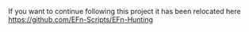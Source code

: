 If you want to continue following this project it has been relocated here https://github.com/EFn-Scripts/EFn-Hunting
